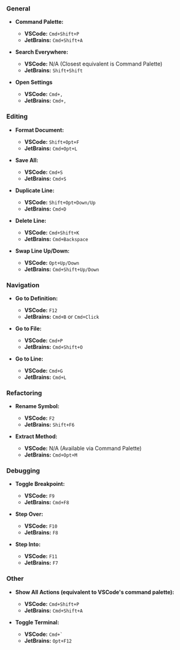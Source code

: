 ### General

- **Command Palette:**
    - **VSCode:** `Cmd+Shift+P`
    - **JetBrains:** `Cmd+Shift+A`

- **Search Everywhere:**
    - **VSCode:** N/A (Closest equivalent is Command Palette)
    - **JetBrains:** `Shift+Shift`
- **Open Settings**
    - **VSCode:** `Cmd+,`
    - **JetBrains:** `Cmd+,`

### Editing

- **Format Document:**
    - **VSCode:** `Shift+Opt+F`
    - **JetBrains:** `Cmd+Opt+L`

- **Save All:**
    - **VSCode:** `Cmd+S`
    - **JetBrains:** `Cmd+S`

- **Duplicate Line:**
    - **VSCode:** `Shift+Opt+Down/Up`
    - **JetBrains:** `Cmd+D`

- **Delete Line:**
    - **VSCode:** `Cmd+Shift+K`
    - **JetBrains:** `Cmd+Backspace`

- **Swap Line Up/Down:**
    - **VSCode:** `Opt+Up/Down`
    - **JetBrains:** `Cmd+Shift+Up/Down`

### Navigation

- **Go to Definition:**
    - **VSCode:** `F12`
    - **JetBrains:** `Cmd+B` or `Cmd+Click`

- **Go to File:**
    - **VSCode:** `Cmd+P`
    - **JetBrains:** `Cmd+Shift+O`

- **Go to Line:**
    - **VSCode:** `Cmd+G`
    - **JetBrains:** `Cmd+L`

### Refactoring

- **Rename Symbol:**
    - **VSCode:** `F2`
    - **JetBrains:** `Shift+F6`

- **Extract Method:**
    - **VSCode:** N/A (Available via Command Palette)
    - **JetBrains:** `Cmd+Opt+M`

### Debugging

- **Toggle Breakpoint:**
    - **VSCode:** `F9`
    - **JetBrains:** `Cmd+F8`

- **Step Over:**
    - **VSCode:** `F10`
    - **JetBrains:** `F8`

- **Step Into:**
    - **VSCode:** `F11`
    - **JetBrains:** `F7`

### Other

- **Show All Actions (equivalent to VSCode's command palette):**
    - **VSCode:** `Cmd+Shift+P`
    - **JetBrains:** `Cmd+Shift+A`

- **Toggle Terminal:**
    - **VSCode:** `` Cmd+` ``
    - **JetBrains:** `Opt+F12`
